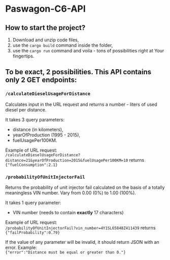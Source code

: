 # Paswagon-C6-API

## How to start the project?
1) Download and unzip code files,
2) use the `cargo build` command inside the folder,
3) use the `cargo run` command and voila - tons of possibilities right at Your fingertips.

## To be exact, 2 possibilities. This API contains only 2 GET endpoints:

### `/calculateDieselUsageForDistance`
Calculates input in the URL request and returns a number - liters of used diesel per distance.

  It takes 3 query parameters: 
  * distance (in kilometers),
  * yearOfProduction (1995 - 2015),
  * fuelUsagePer100KM.
    
    
    
  Example of URL request: <br/>
  `/calculateDieselUsageForDistance?distance=21&yearOfProduction=2015&fuelUsagePer100KM=10` returns `{"fuelConsumption":2.1}`
  
### `/probabilityOfUnitInjectorFail`
Returns the probability of unit injector fail calculated on the basis of a totally meaningless VIN number. Vary from 0.00 (0%) to 1.00 (100%).

  It takes 1 query parameter:
  * VIN number (needs to contain **exactly** 17 characters)
    
   Example of URL request:<br/>
   `/probabilityOfUnitInjectorFail?vin_number=4Y1SL65848Z411439` returns `{"failProbability":0.79}`
  

If the value of any parameter will be invalid, it should return JSON with an error.
Example: <br/>
`{"error":"Distance must be equal or greater than 0."}`
